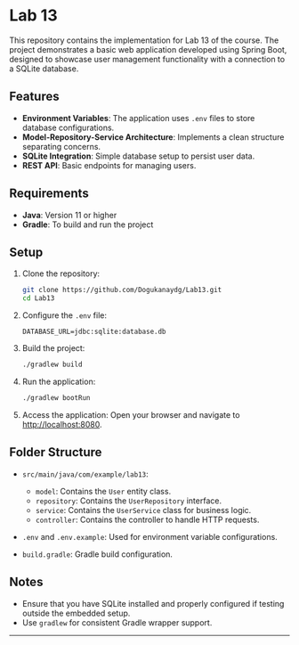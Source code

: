 # Lab 13

This repository contains the implementation for Lab 13 of the course. The project demonstrates a basic web application developed using Spring Boot, designed to showcase user management functionality with a connection to a SQLite database.

## Features

- **Environment Variables**: The application uses `.env` files to store database configurations.
- **Model-Repository-Service Architecture**: Implements a clean structure separating concerns.
- **SQLite Integration**: Simple database setup to persist user data.
- **REST API**: Basic endpoints for managing users.

## Requirements

- **Java**: Version 11 or higher
- **Gradle**: To build and run the project

## Setup

1. Clone the repository:
   ```bash
   git clone https://github.com/Dogukanaydg/Lab13.git
   cd Lab13
   ```

2. Configure the `.env` file:
   ```plaintext
   DATABASE_URL=jdbc:sqlite:database.db
   ```

3. Build the project:
   ```bash
   ./gradlew build
   ```

4. Run the application:
   ```bash
   ./gradlew bootRun
   ```

5. Access the application:
   Open your browser and navigate to [http://localhost:8080](http://localhost:8080).

## Folder Structure

- `src/main/java/com/example/lab13`:
  - `model`: Contains the `User` entity class.
  - `repository`: Contains the `UserRepository` interface.
  - `service`: Contains the `UserService` class for business logic.
  - `controller`: Contains the controller to handle HTTP requests.

- `.env` and `.env.example`:
  Used for environment variable configurations.

- `build.gradle`:
  Gradle build configuration.

## Notes

- Ensure that you have SQLite installed and properly configured if testing outside the embedded setup.
- Use `gradlew` for consistent Gradle wrapper support.

---


